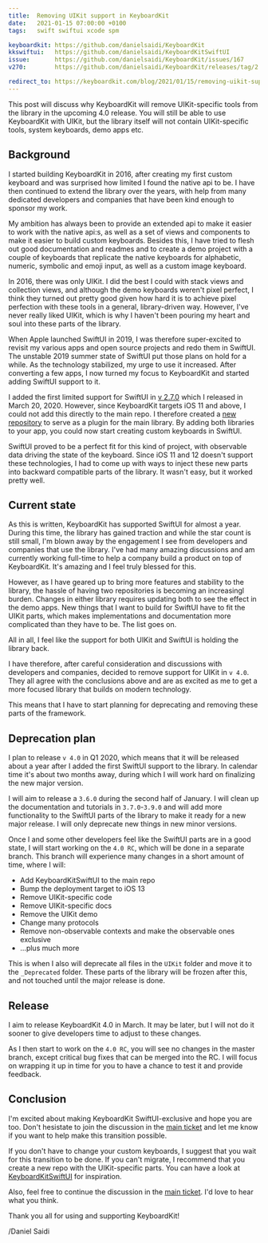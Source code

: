 ```yaml
---
title:  Removing UIKit support in KeyboardKit
date:   2021-01-15 07:00:00 +0100
tags:   swift swiftui xcode spm

keyboardkit: https://github.com/danielsaidi/KeyboardKit
kkswiftui:   https://github.com/danielsaidi/KeyboardKitSwiftUI
issue:       https://github.com/danielsaidi/KeyboardKit/issues/167
v270:        https://github.com/danielsaidi/KeyboardKit/releases/tag/2.7.0

redirect_to: https://keyboardkit.com/blog/2021/01/15/removing-uikit-support-in-keyboardkit
---
```


This post will discuss why KeyboardKit will remove UIKit-specific tools from the library in the upcoming 4.0 release. You will still be able to use KeyboardKit with UIKit, but the library itself will not contain UIKit-specific tools, system keyboards, demo apps etc.


## Background

I started building KeyboardKit in 2016, after creating my first custom keyboard and was surprised how limited I found the native api to be. I have then continued to extend the library over the years, with help from many dedicated developers and companies that have been kind enough to sponsor my work.

My ambition has always been to provide an extended api to make it easier to work with the native api:s, as well as a set of views and components to make it easier to build custom keyboards. Besides this, I have tried to flesh out good documentation and readmes and to create a demo project with a couple of keyboards that replicate the native keyboards for alphabetic, numeric, symbolic and emoji input, as well as a custom image keyboard.

In 2016, there was only UIKit. I did the best I could with stack views and collection views, and although the demo keyboards weren't pixel perfect, I think they turned out pretty good given how hard it is to achieve pixel perfection with these tools in a general, library-driven way. However, I've never really liked UIKit, which is why I haven't been pouring my heart and soul into these parts of the library.

When Apple launched SwiftUI in 2019, I was therefore super-excited to revisit my various apps and open source projects and redo them in SwiftUI. The unstable 2019 summer state of SwiftUI put those plans on hold for a while. As the technology stabilized, my urge to use it increased. After converting a few apps, I now turned my focus to KeyboardKit and started adding SwiftUI support to it.

I added the first limited support for SwiftUI in [v 2.7.0]({{page.v270}}) which I released in March 20, 2020. However, since KeyboardKit targets iOS 11 and above, I could not add this directly to the main repo. I therefore created a [new repository]({{page.kkswiftui}}) to serve as a plugin for the main library. By adding both libraries to your app, you could now start creating custom keyboards in SwiftUI.

SwiftUI proved to be a perfect fit for this kind of project, with observable data driving the state of the keyboard. Since iOS 11 and 12 doesn't support these technologies, I had to come up with ways to inject these new parts into backward compatible parts of the library. It wasn't easy, but it worked pretty well.


## Current state

As this is written, KeyboardKit has supported SwiftUI for almost a year. During this time, the library has gained traction and while the star count is still small, I'm blown away by the engagement I see from developers and companies that use the library. I've had many amazing discussions and am currently working full-time to help a company build a product on top of KeyboardKit. It's amazing and I feel truly blessed for this.

However, as I have geared up to bring more features and stability to the library, the hassle of having two repositories is becoming an increasingl burden. Changes in either library requires updating both to see the effect in the demo apps. New things that I want to build for SwiftUI have to fit the UIKit parts, which makes implementations and documentation more complicated than they have to be. The list goes on.

All in all, I feel like the support for both UIKit and SwiftUI is holding the library back.

I have therefore, after careful consideration and discussions with developers and companies, decided to remove support for UIKit in `v 4.0`. They all agree with the conclusions above and are as excited as me to get a more focused library that builds on modern technology.

This means that I have to start planning for deprecating and removing these parts of the framework.


## Deprecation plan

I plan to release `v 4.0` in Q1 2020, which means that it will be released about a year after I added the first SwiftUI support to the library. In calendar time it's about two months away, during which I will work hard on finalizing the new major version.

I will aim to release a `3.6.0` during the second half of January. I will clean up the documentation and tutorials in `3.7.0`-`3.9.0` and will add more functionality to the SwiftUI parts of the library to make it ready for a new major release. I will only deprecate new things in new minor versions.

Once I and some other developers feel like the SwiftUI parts are in a good state, I will start working on the `4.0 RC`, which will be done in a separate branch. This branch will experience many changes in a short amount of time, where I will:

* Add KeyboardKitSwiftUI to the main repo
* Bump the deployment target to iOS 13
* Remove UIKit-specific code
* Remove UIKit-specific docs
* Remove the UIKit demo
* Change many protocols
* Remove non-observable contexts and make the observable ones exclusive
* ...plus much more

This is when I also will deprecate all files in the `UIKit` folder and move it to the `_Deprecated` folder. These parts of the library will be frozen after this, and not touched until the major release is done.


## Release

I aim to release KeyboardKit 4.0 in March. It may be later, but I will not do it sooner to give developers time to adjust to these changes.

As I then start to work on the `4.0 RC`, you will see no changes in the master branch, except critical bug fixes that can be merged into the RC. I will focus on wrapping it up in time for you to have a chance to test it and provide feedback.


## Conclusion

I'm excited about making KeyboardKit SwiftUI-exclusive and hope you are too. Don't hesistate to join the discussion in the [main ticket]({{page.ticket}}) and let me know if you want to help make this transition possible.

If you don't have to change your custom keyboards, I suggest that you wait for this transition to be done. If you can't migrate, I recommend that you create a new repo with the UIKit-specific parts. You can have a look at [KeyboardKitSwiftUI]({{page.kkswiftui}}) for inspiration.

Also, feel free to continue the discussion in the [main ticket]({{page.ticket}}). I'd love to hear what you think.

Thank you all for using and supporting KeyboardKit!

/Daniel Saidi